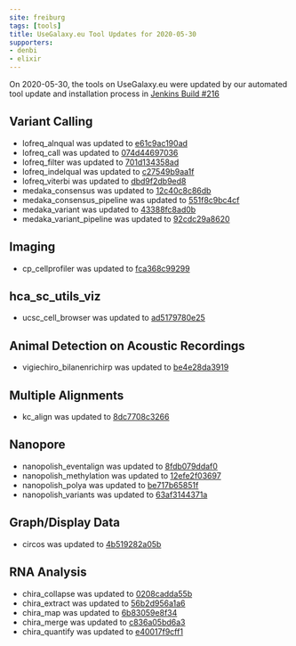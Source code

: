 ```yaml
---
site: freiburg
tags: [tools]
title: UseGalaxy.eu Tool Updates for 2020-05-30
supporters:
- denbi
- elixir
---
```


On 2020-05-30, the tools on UseGalaxy.eu were updated by our automated tool update and installation process in [Jenkins Build #216](https://build.galaxyproject.eu/job/usegalaxy-eu/job/install-tools/#216/)


## Variant Calling

- lofreq_alnqual was updated to [e61c9ac190ad](https://toolshed.g2.bx.psu.edu/view/iuc/lofreq_alnqual/e61c9ac190ad)
- lofreq_call was updated to [074d44697036](https://toolshed.g2.bx.psu.edu/view/iuc/lofreq_call/074d44697036)
- lofreq_filter was updated to [701d134358ad](https://toolshed.g2.bx.psu.edu/view/iuc/lofreq_filter/701d134358ad)
- lofreq_indelqual was updated to [c27549b9aa1f](https://toolshed.g2.bx.psu.edu/view/iuc/lofreq_indelqual/c27549b9aa1f)
- lofreq_viterbi was updated to [dbd9f2db9ed8](https://toolshed.g2.bx.psu.edu/view/iuc/lofreq_viterbi/dbd9f2db9ed8)
- medaka_consensus was updated to [12c40c8c86db](https://toolshed.g2.bx.psu.edu/view/iuc/medaka_consensus/12c40c8c86db)
- medaka_consensus_pipeline was updated to [551f8c9bc4cf](https://toolshed.g2.bx.psu.edu/view/iuc/medaka_consensus_pipeline/551f8c9bc4cf)
- medaka_variant was updated to [43388fc8ad0b](https://toolshed.g2.bx.psu.edu/view/iuc/medaka_variant/43388fc8ad0b)
- medaka_variant_pipeline was updated to [92cdc29a8620](https://toolshed.g2.bx.psu.edu/view/iuc/medaka_variant_pipeline/92cdc29a8620)

## Imaging

- cp_cellprofiler was updated to [fca368c99299](https://toolshed.g2.bx.psu.edu/view/bgruening/cp_cellprofiler/fca368c99299)

## hca_sc_utils_viz

- ucsc_cell_browser was updated to [ad5179780e25](https://toolshed.g2.bx.psu.edu/view/ebi-gxa/ucsc_cell_browser/ad5179780e25)

## Animal Detection on Acoustic Recordings

- vigiechiro_bilanenrichirp was updated to [be4e28da3919](https://toolshed.g2.bx.psu.edu/view/ecology/vigiechiro_bilanenrichirp/be4e28da3919)

## Multiple Alignments

- kc_align was updated to [8dc7708c3266](https://toolshed.g2.bx.psu.edu/view/iuc/kc_align/8dc7708c3266)

## Nanopore

- nanopolish_eventalign was updated to [8fdb079ddaf0](https://toolshed.g2.bx.psu.edu/view/bgruening/nanopolish_eventalign/8fdb079ddaf0)
- nanopolish_methylation was updated to [12efe2f03697](https://toolshed.g2.bx.psu.edu/view/bgruening/nanopolish_methylation/12efe2f03697)
- nanopolish_polya was updated to [be717b65851f](https://toolshed.g2.bx.psu.edu/view/bgruening/nanopolish_polya/be717b65851f)
- nanopolish_variants was updated to [63af3144371a](https://toolshed.g2.bx.psu.edu/view/bgruening/nanopolish_variants/63af3144371a)

## Graph/Display Data

- circos was updated to [4b519282a05b](https://toolshed.g2.bx.psu.edu/view/iuc/circos/4b519282a05b)

## RNA Analysis

- chira_collapse was updated to [0208cadda55b](https://toolshed.g2.bx.psu.edu/view/iuc/chira_collapse/0208cadda55b)
- chira_extract was updated to [56b2d956a1a6](https://toolshed.g2.bx.psu.edu/view/iuc/chira_extract/56b2d956a1a6)
- chira_map was updated to [6b83059e8f34](https://toolshed.g2.bx.psu.edu/view/iuc/chira_map/6b83059e8f34)
- chira_merge was updated to [c836a05bd6a3](https://toolshed.g2.bx.psu.edu/view/iuc/chira_merge/c836a05bd6a3)
- chira_quantify was updated to [e40017f9cff1](https://toolshed.g2.bx.psu.edu/view/iuc/chira_quantify/e40017f9cff1)

